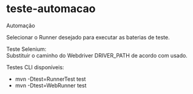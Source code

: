 # teste-automacao
Automação

Selecionar o Runner desejado para executar as baterias de teste.

Teste Selenium:\
Substituir o caminho do Webdriver DRIVER_PATH de acordo com usado.

Testes CLI disponíveis:
* mvn -Dtest=RunnerTest test
* mvn -Dtest=WebRunner test

